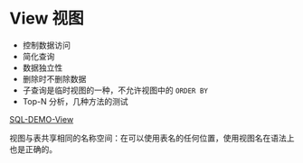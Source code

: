 # View 视图

- 控制数据访问
- 简化查询
- 数据独立性
- 删除时不删除数据
- 子查询是临时视图的一种，不允许视图中的 `ORDER BY`
- Top-N 分析，几种方法的测试

[SQL-DEMO-View](../../scripts/dev/ddl/view.sql)

视图与表共享相同的名称空间：在可以使用表名的任何位置，使用视图名在语法上也是正确的。


